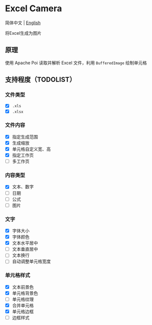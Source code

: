 # Excel Camera

简体中文 | [English](README_EN.md)

将Excel生成为图片

## 原理

使用 Apache Poi 读取并解析 Excel 文件，利用 `BufferedImage` 绘制单元格

## 支持程度（TODOLIST）

### 文件类型

+ [X] `.xls`
+ [X] `.xlsx`

### 文件内容

+ [X] 指定生成范围
+ [X] 生成缩放
+ [X] 单元格自定义宽、高
+ [X] 指定工作页
+ [ ] 多工作页

### 内容类型

+ [X] 文本、数字
+ [ ] 日期
+ [ ] 公式
+ [ ] 图片

### 文字

+ [X] 字体大小
+ [X] 字体颜色
+ [X] 文本水平居中
+ [ ] 文本垂直居中
+ [ ] 文本换行
+ [ ] 自动调整单元格宽度

### 单元格样式

+ [X] 文本前景色
+ [X] 单元格背景色
+ [ ] 单元格纹理
+ [X] 合并单元格
+ [X] 单元格边框
+ [ ] 边框样式
